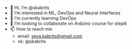 - 👋 Hi, I’m @skabrits
- 👀 I’m interested in ML, DevOps and Neural Interfaces
- 🌱 I’m currently learning DevOps
- 💞️ I’m looking to collaborate on Arduino course for stepik
- 📫 How to reach me: 
  - email: seva.kabrits@gmail.com
  - vk: @skabrits

<!---
skabrits/skabrits is a ✨ special ✨ repository because its `README.md` (this file) appears on your GitHub profile.
You can click the Preview link to take a look at your changes.
--->
